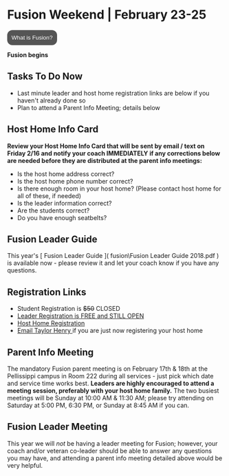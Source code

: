 # Fusion Weekend | February 23-25
<button id="MyButton" onclick="myFunction()">What is Fusion?</button>
<div id="MyToggleDiv" style="display: none;">
Fusion is an overnight weekend retreat that begins on Friday evening and ends on Sunday afternoon. Leaders and students will stay in a local host home for fellowship, small group time, some meals, and trying to get some sleep every night. Live worship services are held each night at the Pellissippi campus. Schedules and more details will be communicated as the event approaches.
</div>

**Fusion begins <span id="MyTimer"></span>**    

## Tasks To Do Now
- Last minute leader and host home registration links are below if you haven't already done so
- Plan to attend a Parent Info Meeting; details below

## Host Home Info Card
**Review your Host Home Info Card that will be sent by email / text on Friday 2/16 and notify your coach IMMEDIATELY if any corrections below are needed before they are distributed at the parent info meetings:**  

- Is the host home address correct?
- Is the host home phone number correct?
- Is there enough room in your host home? (Please contact host home for all of these, if needed)
- Is the leader information correct?
- Are the students correct?
- Do you have enough seatbelts?

## Fusion Leader Guide
This year's [ Fusion Leader Guide ]( fusion\Fusion Leader Guide 2018.pdf ) is available now - please review it and let your coach know if you have any questions.

## Registration Links

- Student Registration is <s>$50</s> CLOSED
- [ Leader Registration is FREE and STILL OPEN ]( https://my.faithpromise.org/portal/event_signup.aspx?id=421230 )
- [ Host Home Registration ]( https://fpstudents.wufoo.com/forms/pel-fusion-host-homes-2018/ )
- [ Email Taylor Henry ]( mailto:taylorh@faithpromise.org ) if you are just now registering your host home

## Parent Info Meeting
The mandatory Fusion parent meeting is on February 17th & 18th at the Pellissippi campus in Room 222 during all services - just pick which date and service time works best. **Leaders are highly encouraged to attend a meeting session, preferably with your host home family.** The two busiest meetings will be Sunday at 10:00 AM & 11:30 AM; please try attending on Saturday at 5:00 PM, 6:30 PM, or Sunday at 8:45 AM if you can.

## Fusion Leader Meeting
This year we will *not* be having a leader meeting for Fusion; however, your coach and/or veteran co-leader should be able to answer any questions you may have, and attending a parent info meeting detailed above would be very helpful.

<!--
## Where Do You Stand? Let Us Know!
<form name="fusion-status" netlify>
	Your Name: <input type="text" name="name">  
	Your Fusion Status:  
		<input type="radio" name="response" value="hard-yes">I'm registered as a leader and have registered my host home - I'm ready!  
		<input type="radio" name="response" value="yes">I'm registered as a leader; still working on my host home.  
		<input type="radio" name="response" value="soft-yes">I'm going to be there the whole weekend but haven't registered as a leader yet.  
		<input type="radio" name="response" value="soft-no">I'll be in & out but not there for the whole event.  
		<input type="radio" name="response" value="no">Sorry - I can't make it at all this year.  
	<button type="submit">Send</button>
</form>
*Responses so far from: Gary, Jacob*
-->

<script>
// Set the date we're counting down to
var countDownDate = new Date("Feb 23, 2018 18:00:00").getTime();

// Update the count down every 1 second
var x = setInterval(function() {

    // Get todays date and time
    var now = new Date().getTime();

    // Find the distance between now an the count down date
    var distance = countDownDate - now;

    // Time calculations for days, hours, minutes and seconds
    var days = Math.floor(distance / (1000 * 60 * 60 * 24));
    var hours = Math.floor((distance % (1000 * 60 * 60 * 24)) / (1000 * 60 * 60));
    var minutes = Math.floor((distance % (1000 * 60 * 60)) / (1000 * 60));
    var seconds = Math.floor((distance % (1000 * 60)) / 1000);

    // Output the result in an element with id="MyTimer"
    document.getElementById("MyTimer").innerHTML = "in " + days + " days " + hours + " hours "
    + minutes + " min " + seconds + " sec ";

    // If the count down is over, write some text
    if (distance < 0) {
        clearInterval(x);
        document.getElementById("MyTimer").innerHTML = "NOW!";
    }
}, 1000);
</script>

<style>
#MyToggleDiv {
	background-color: lightgray;
	border: none;
	border-radius: 12px;
	padding: 10px 10px;
}
#MyButton {
    background-color: #555555;
    border: none;
	border-radius: 12px;
    color: white;
    padding: 10px 10px;
    text-align: center;
    text-decoration: none;
    display: inline-block;
}
</style>

<script>
function myFunction() {
    var x = document.getElementById("MyToggleDiv");
    if (x.style.display === "none") {
        x.style.display = "block";
    } else {
        x.style.display = "none";
    }
}
</script>
